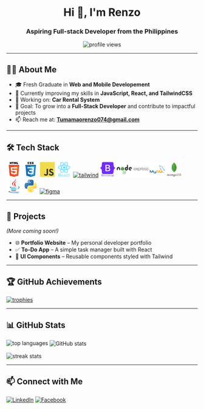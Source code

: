 <h1 align="center">Hi 👋, I'm Renzo</h1>
<h3 align="center">Aspiring Full-stack Developer from the Philippines</h3>

<p align="center">
  <img src="https://komarev.com/ghpvc/?username=renzdioaguilar&label=Profile%20views&color=0e75b6&style=flat" alt="profile views" />
</p>

---

## 👨‍💻 About Me  
- 🎓 Fresh Graduate in **Web and Mobile Developement**  
- 🌱 Currently improving my skills in **JavaScript, React, and TailwindCSS**  
- 🔭 Working on: **Car Rental System**  
- 🚀 Goal: To grow into a **Full-Stack Developer** and contribute to impactful projects  
- 📫 Reach me at: **Tumamaorenzo074@gmail.com**

---

## 🛠️ Tech Stack  
<p align="left"> 
  <a href="https://www.w3.org/html/" target="_blank"><img src="https://raw.githubusercontent.com/devicons/devicon/master/icons/html5/html5-original-wordmark.svg" alt="html5" width="40" height="40"/></a>
  <a href="https://www.w3schools.com/css/" target="_blank"><img src="https://raw.githubusercontent.com/devicons/devicon/master/icons/css3/css3-original-wordmark.svg" alt="css3" width="40" height="40"/></a>
  <a href="https://developer.mozilla.org/en-US/docs/Web/JavaScript" target="_blank"><img src="https://raw.githubusercontent.com/devicons/devicon/master/icons/javascript/javascript-original.svg" alt="javascript" width="40" height="40"/></a>
  <a href="https://reactjs.org/" target="_blank"><img src="https://raw.githubusercontent.com/devicons/devicon/master/icons/react/react-original-wordmark.svg" alt="react" width="40" height="40"/></a>
  <a href="https://tailwindcss.com/" target="_blank"><img src="https://www.vectorlogo.zone/logos/tailwindcss/tailwindcss-icon.svg" alt="tailwind" width="40" height="40"/></a>
  <a href="https://getbootstrap.com" target="_blank"><img src="https://raw.githubusercontent.com/devicons/devicon/master/icons/bootstrap/bootstrap-plain-wordmark.svg" alt="bootstrap" width="40" height="40"/></a>
  <a href="https://nodejs.org" target="_blank"><img src="https://raw.githubusercontent.com/devicons/devicon/master/icons/nodejs/nodejs-original-wordmark.svg" alt="nodejs" width="40" height="40"/></a>
  <a href="https://expressjs.com" target="_blank"><img src="https://raw.githubusercontent.com/devicons/devicon/master/icons/express/express-original-wordmark.svg" alt="express" width="40" height="40"/></a>
  <a href="https://www.mysql.com/" target="_blank"><img src="https://raw.githubusercontent.com/devicons/devicon/master/icons/mysql/mysql-original-wordmark.svg" alt="mysql" width="40" height="40"/></a>
  <a href="https://www.mongodb.com/" target="_blank"><img src="https://raw.githubusercontent.com/devicons/devicon/master/icons/mongodb/mongodb-original-wordmark.svg" alt="mongodb" width="40" height="40"/></a>
  <a href="https://www.java.com" target="_blank"><img src="https://raw.githubusercontent.com/devicons/devicon/master/icons/java/java-original.svg" alt="java" width="40" height="40"/></a>
  <a href="https://www.python.org" target="_blank"><img src="https://raw.githubusercontent.com/devicons/devicon/master/icons/python/python-original.svg" alt="python" width="40" height="40"/></a>
  <a href="https://www.figma.com/" target="_blank"><img src="https://www.vectorlogo.zone/logos/figma/figma-icon.svg" alt="figma" width="40" height="40"/></a>
</p>

---

## 📂 Projects  
*(More coming soon!)*  
- 🌐 **Portfolio Website** – My personal developer portfolio  
- ✅ **To-Do App** – A simple task manager built with React  
- 🎨 **UI Components** – Reusable components styled with Tailwind  

---

## 🏆 GitHub Achievements  
<p align="left"> 
  <a href="https://github.com/ryo-ma/github-profile-trophy">
    <img src="https://github-profile-trophy.vercel.app/?username=renzdioaguilar&theme=onedark" alt="trophies" />
  </a> 
</p>

---

## 📊 GitHub Stats  
<p>
  <img align="left" src="https://github-readme-stats.vercel.app/api/top-langs?username=renzdioaguilar&show_icons=true&locale=en&layout=compact" alt="top languages" />
</p>

<p>&nbsp;<img align="center" src="https://github-readme-stats.vercel.app/api?username=renzdioaguilar&show_icons=true&locale=en" alt="GitHub stats" /></p>

<p><img align="center" src="https://github-readme-streak-stats.herokuapp.com/?user=renzdioaguilar" alt="streak stats" /></p>

---

## 📫 Connect with Me  
<p align="left">
  <a href="https://www.linkedin.com/in/renzo-tumamao-023237348/" target="blank"><img align="center" src="https://raw.githubusercontent.com/rahuldkjain/github-profile-readme-generator/master/src/images/icons/Social/linked-in-alt.svg" alt="LinkedIn" height="30" width="40" /></a>
  <a href="https://www.facebook.com/bongzkie05" target="blank"><img align="center" src="https://raw.githubusercontent.com/rahuldkjain/github-profile-readme-generator/master/src/images/icons/Social/facebook.svg" alt="Facebook" height="30" width="40" /></a>
</p>
